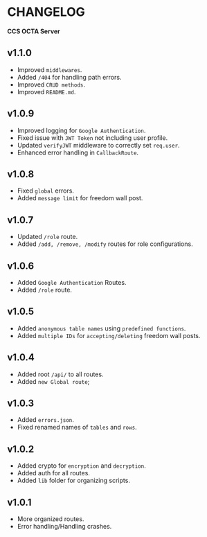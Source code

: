 # CHANGELOG

**CCS OCTA Server**

## v1.1.0
- Improved `middlewares`.
- Added `/404` for handling path errors.
- Improved `CRUD methods`.
- Improved `README.md`.

## v1.0.9

- Improved logging for `Google Authentication`.
- Fixed issue with `JWT Token` not including user profile.
- Updated `verifyJWT` middleware to correctly set `req.user`.
- Enhanced error handling in `CallbackRoute`.

## v1.0.8

- Fixed `global` errors.
- Added `message limit` for freedom wall post.

## v1.0.7

- Updated `/role` route.
- Added `/add, /remove, /modify` routes for role configurations.

## v1.0.6

- Added `Google Authentication` Routes.
- Added `/role` route.

## v1.0.5

- Added `anonymous table names` using `predefined functions`.
- Added `multiple IDs` for `accepting/deleting` freedom wall posts.

## v1.0.4

- Added root `/api/` to all routes.
- Added `new Global route`;

## v1.0.3

- Added `errors.json`.
- Fixed renamed names of `tables` and `rows`.

## v1.0.2

- Added crypto for `encryption` and `decryption`.
- Added auth for all routes.
- Added `lib` folder for organizing scripts.

## v1.0.1

- More organized routes.
- Error handling/Handling crashes.